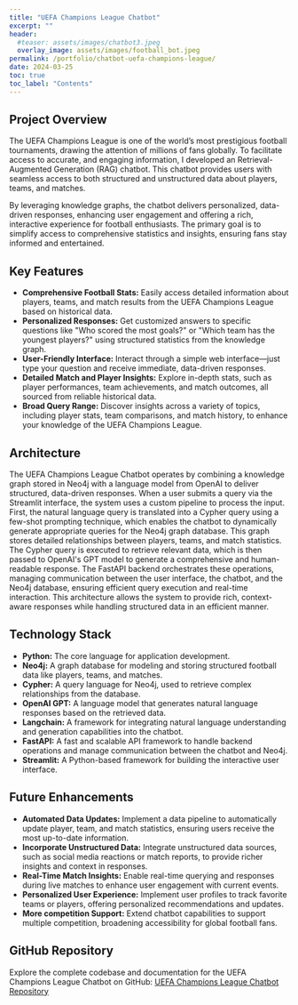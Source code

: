 ```yaml
---
title: "UEFA Champions League Chatbot"
excerpt: ""
header:
  #teaser: assets/images/chatbot3.jpeg
  overlay_image: assets/images/football_bot.jpeg
permalink: /portfolio/chatbot-uefa-champions-league/
date: 2024-03-25
toc: true
toc_label: "Contents"
---
```


## Project Overview

The UEFA Champions League is one of the world’s most prestigious football tournaments, drawing the attention of millions of fans globally. To facilitate access to accurate, and engaging information, I developed an Retrieval-Augmented Generation (RAG) chatbot. This chatbot provides users with seamless access to both structured and unstructured data about players, teams, and matches.

By leveraging knowledge graphs, the chatbot delivers personalized, data-driven responses, enhancing user engagement and offering a rich, interactive experience for football enthusiasts. The primary goal is to simplify access to comprehensive statistics and insights, ensuring fans stay informed and entertained.

## **Key Features**

- **Comprehensive Football Stats:** Easily access detailed information about players, teams, and match results from the UEFA Champions League based on historical data.
- **Personalized Responses:** Get customized answers to specific questions like "Who scored the most goals?" or "Which team has the youngest players?" using structured statistics from the knowledge graph.
- **User-Friendly Interface:** Interact through a simple web interface—just type your question and receive immediate, data-driven responses.
- **Detailed Match and Player Insights:** Explore in-depth stats, such as player performances, team achievements, and match outcomes, all sourced from reliable historical data.
- **Broad Query Range:** Discover insights across a variety of topics, including player stats, team comparisons, and match history, to enhance your knowledge of the UEFA Champions League.

## Architecture

The UEFA Champions League Chatbot operates by combining a knowledge graph stored in Neo4j with a language model from OpenAI to deliver structured, data-driven responses. When a user submits a query via the Streamlit interface, the system uses a custom pipeline to process the input. First, the natural language query is translated into a Cypher query using a few-shot prompting technique, which enables the chatbot to dynamically generate appropriate queries for the Neo4j graph database. This graph stores detailed relationships between players, teams, and match statistics. The Cypher query is executed to retrieve relevant data, which is then passed to OpenAI's GPT model to generate a comprehensive and human-readable response. The FastAPI backend orchestrates these operations, managing communication between the user interface, the chatbot, and the Neo4j database, ensuring efficient query execution and real-time interaction. This architecture allows the system to provide rich, context-aware responses while handling structured data in an efficient manner.

## Technology Stack

- **Python:** The core language for application development.
- **Neo4j:** A graph database for modeling and storing structured football data like players, teams, and matches.
- **Cypher:** A query language for Neo4j, used to retrieve complex relationships from the database.
- **OpenAI GPT:** A language model that generates natural language responses based on the retrieved data.
- **Langchain:** A framework for integrating natural language understanding and generation capabilities into the chatbot.
- **FastAPI:** A fast and scalable API framework to handle backend operations and manage communication between the chatbot and Neo4j.
- **Streamlit:** A Python-based framework for building the interactive user interface.

## Future Enhancements

- **Automated Data Updates:** Implement a data pipeline to automatically update player, team, and match statistics, ensuring users receive the most up-to-date information.
- **Incorporate Unstructured Data:** Integrate unstructured data sources, such as social media reactions or match reports, to provide richer insights and context in responses.
- **Real-Time Match Insights:** Enable real-time querying and responses during live matches to enhance user engagement with current events.
- **Personalized User Experience:** Implement user profiles to track favorite teams or players, offering personalized recommendations and updates.
- **More competition Support:** Extend chatbot capabilities to support multiple competition, broadening accessibility for global football fans.

## **GitHub Repository**

Explore the complete codebase and documentation for the UEFA Champions League Chatbot on GitHub: [UEFA Champions League Chatbot Repository](https://github.com/sabingoyek/uefa-champions-league-chatbot)
